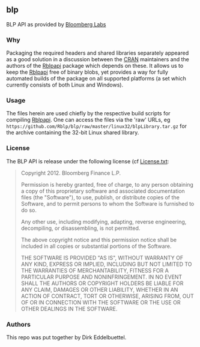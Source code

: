 ## blp

BLP API as provided by [Bloomberg Labs](http://www.bloomberglabs.com/api/libraries/)

### Why

Packaging the required headers and shared libraries separately appeared as a
good solution in a discussion between the [CRAN](http://cran.r-project.org)
maintainers and the authors of the [Rblpapi](https://github.com/Rblp/Rblpapi)
package which depends on these.  It allows us to keep the
[Rblpapi](https://github.com/Rblp/Rblpapi) free of binary blobs, yet provides
a way for fully automated builds of the package on all supported platforms
(a set which currently consists of both Linux and Windows).

### Usage

The files herein are used chiefly by the respective build scripts for
compiling [Rblpapi](https://github.com/Rblp/Rblpapi).  One can access the
files via the 'raw' URLs, eg
`https://github.com/Rblp/blp/raw/master/linux32/blpLibrary.tar.gz` for the
archive containing the 32-bit Linux shared library.

### License

The BLP API is release under the following license (cf
[License.txt](https://github.com/Rblp/blp/blob/master/License.txt):

> Copyright 2012. Bloomberg Finance L.P.
> 
> Permission is hereby granted, free of charge, to any person obtaining a copy of
> this proprietary software and associated documentation files (the "Software"),
> to use, publish, or distribute copies of the Software, and to permit persons to
> whom the Software is furnished to do so.
> 
> Any other use, including modifying, adapting, reverse engineering, decompiling,
> or disassembling, is not permitted.
> 
> The above copyright notice and this permission notice shall be included in all
> copies or substantial portions of the Software.
> 
> THE SOFTWARE IS PROVIDED "AS IS", WITHOUT WARRANTY OF ANY KIND, EXPRESS OR
> IMPLIED, INCLUDING BUT NOT LIMITED TO THE WARRANTIES OF MERCHANTABILITY,
> FITNESS FOR A PARTICULAR PURPOSE AND NONINFRINGEMENT. IN NO EVENT SHALL THE
> AUTHORS OR COPYRIGHT HOLDERS BE LIABLE FOR ANY CLAIM, DAMAGES OR OTHER
> LIABILITY, WHETHER IN AN ACTION OF CONTRACT, TORT OR OTHERWISE, ARISING FROM,
> OUT OF OR IN CONNECTION WITH THE SOFTWARE OR THE USE OR OTHER DEALINGS IN THE
> SOFTWARE.


### Authors

This repo was put together by Dirk Eddelbuettel.
